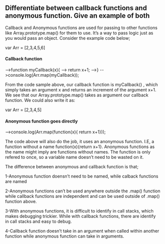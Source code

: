 <h2> Differentiate between callback functions and anonymous function. Give an example of both</h2>


Callback and Anonymous functions are used for passing to other functions like Array.prototype.map() 
for them to use. It’s a way to pass logic just as you would pass an object. Consider the example code below;

var Arr = [2,3,4,5,6]
<h4>Callback function</h4>
-->function myCallback(x){
--> return x+1;
-->}
-->console.log(Arr.map(myCallback));

From the code sample above, our callback function is myCallback() , 
which simply takes an argument x and returns an increment of the argument x+1. We see that our Array.prototype.map() takes as argument our callback function.
We could also write it as:

var Arr = [2,3,4,5]

<h4>Anonymous function goes directly</h4> 
-->console.log(Arr.map(function(x){ return x+1}));

The code above will also do the job, it uses an anonymous function. I.E, a 
function without a name function(x){return x+1}. Anonymous functions as the name might imply are 
functions without names. The function is only refered to once, so a variable name doesn’t need to be wasted on it.

The difference between anonymous and callback function is that;

1-Anonymous function doensn’t need to be named, while calback functions are named

2-Anonymous functions can’t be used anywhere outside the .map() function while callback functions are
 independent and can be used outside of .map() function above.

3-With anonymous functions, it is difficult to identify in call stacks, which makes debugging trickier.
 While with callback functions, there are identify in call stacks and easy to debug.

4-Callback function doesn’t take in an argument when called within another function while anonymous function can take in arguments.
